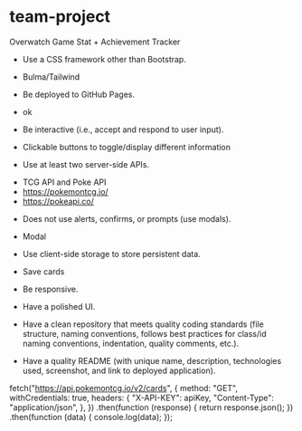 # team-project

Overwatch Game Stat + Achievement Tracker

* Use a CSS framework other than Bootstrap.
- Bulma/Tailwind

* Be deployed to GitHub Pages.
- ok

* Be interactive (i.e., accept and respond to user input).
- Clickable buttons to toggle/display different information

* Use at least two server-side APIs.
- TCG API and Poke API
- https://pokemontcg.io/
- https://pokeapi.co/

* Does not use alerts, confirms, or prompts (use modals).
- Modal

* Use client-side storage to store persistent data.
- Save cards

* Be responsive.

* Have a polished UI.

* Have a clean repository that meets quality coding standards (file structure, naming conventions, follows best practices for class/id naming conventions, indentation, quality comments, etc.).

* Have a quality README (with unique name, description, technologies used, screenshot, and link to deployed application).


fetch("https://api.pokemontcg.io/v2/cards", {
  method: "GET",
  withCredentials: true,
  headers: {
    "X-API-KEY": apiKey,
    "Content-Type": "application/json",
  },
})
  .then(function (response) {
    return response.json();
  })
  .then(function (data) {
    console.log(data);
  });